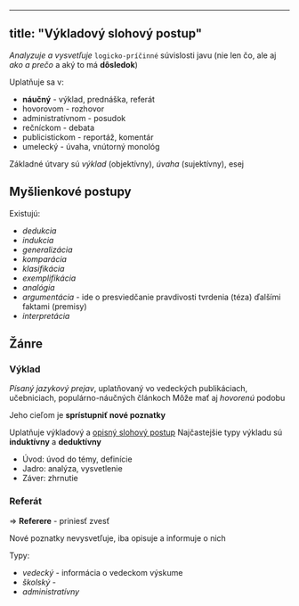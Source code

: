 
---
title: "Výkladový slohový postup"
---

*Analyzuje a vysvetľuje* `logicko-príčinné` súvislosti javu (nie len čo, ale aj *ako a prečo* a aký to má **dôsledok**)

Uplatňuje sa v:
- **náučný** - výklad, prednáška, referát
- hovorovom - rozhovor
- administratívnom - posudok
- rečníckom - debata
- publicistickom - reportáž, komentár
- umelecký - úvaha, vnútorný monológ

Základné útvary sú *výklad* (objektívny), *úvaha* (sujektívny), esej

## Myšlienkové postupy

Existujú:
- *dedukcia*
- *indukcia*
- *generalizácia*
- *komparácia*
- *klasifikácia*
- *exemplifikácia*
- *analógia*
- *argumentácia* - ide o presviedčanie pravdivosti tvrdenia (téza) ďalšími faktami (premisy)
- *interpretácia*

## Žánre

### Výklad

*Písaný jazykový prejav*, uplatňovaný vo vedeckých publikáciach, učebniciach, populárno-náučných článkoch
Môže mať aj *hovorenú* podobu

Jeho cieľom je **sprístupniť nové poznatky**

Uplatňuje výkladový a [opisný slohový postup](sjl/opisný-sp.md)
Najčastejšie typy výkladu sú **induktívny** a **deduktívny**

- Úvod: úvod do témy, definície
- Jadro: analýza, vysvetlenie
- Záver: zhrnutie

### Referát

=> $\textbf{Referere}$ - priniesť zvesť

Nové poznatky nevysvetľuje, iba opisuje a informuje o nich

Typy:
- *vedecký* - informácia o vedeckom výskume
- *školský* - 
- *administratívny*